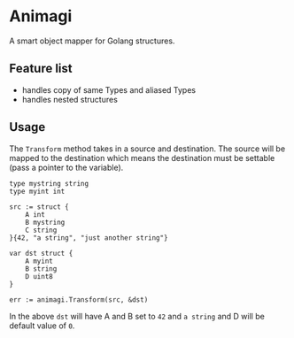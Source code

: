 # Animagi

A smart object mapper for Golang structures.

## Feature list
- handles copy of same Types and aliased Types
- handles nested structures

## Usage

The `Transform` method takes in a source and destination.  The source will be mapped to the destination which means the destination must be settable (pass a pointer to the variable).

```golang
type mystring string
type myint int

src := struct {
    A int
    B mystring
    C string
}{42, "a string", "just another string"}

var dst struct {
    A myint
    B string
    D uint8
}

err := animagi.Transform(src, &dst)
```
In the above `dst` will have A and B set to `42` and `a string` and D will be default value of `0`.